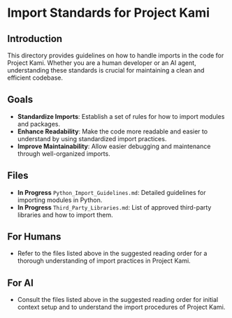# Import Standards for Project Kami

## Introduction
This directory provides guidelines on how to handle imports in the code for Project Kami. Whether you are a human developer or an AI agent, understanding these standards is crucial for maintaining a clean and efficient codebase.

## Goals
- **Standardize Imports**: Establish a set of rules for how to import modules and packages.
- **Enhance Readability**: Make the code more readable and easier to understand by using standardized import practices.
- **Improve Maintainability**: Allow easier debugging and maintenance through well-organized imports.

## Files
- **In Progress** `Python_Import_Guidelines.md`: Detailed guidelines for importing modules in Python.
- **In Progress** `Third_Party_Libraries.md`: List of approved third-party libraries and how to import them.

## For Humans
- Refer to the files listed above in the suggested reading order for a thorough understanding of import practices in Project Kami.

## For AI
- Consult the files listed above in the suggested reading order for initial context setup and to understand the import procedures of Project Kami.
